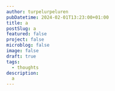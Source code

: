 ```yaml
---
author: turpelurpeluren
pubDatetime: 2024-02-01T13:23:00+01:00
title: a
postSlug: a
featured: false
project: false
microblog: false
image: false
draft: true
tags:
  - thoughts
description:
  a
---
```


